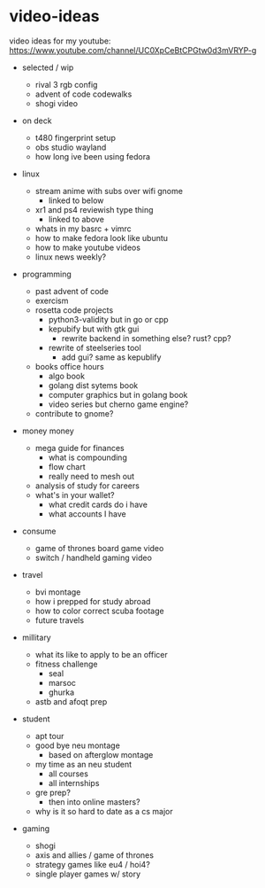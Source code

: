 # video-ideas
video ideas for my youtube: https://www.youtube.com/channel/UC0XpCeBtCPGtw0d3mVRYP-g

- selected / wip
    - rival 3 rgb config
    - advent of code codewalks
    - shogi video

- on deck
    - t480 fingerprint setup
    - obs studio wayland
    - how long ive been using fedora

- linux
    - stream anime with subs over wifi gnome
        - linked to below
    - xr1 and ps4 reviewish type thing
        - linked to above
    - whats in my basrc + vimrc
    - how to make fedora look like ubuntu
    - how to make youtube videos
    - linux news weekly?

- programming
    - past advent of code
    - exercism
    - rosetta code projects
        - python3-validity but in go or cpp
        - kepubify but with gtk gui
            - rewrite backend in something else? rust? cpp?
        - rewrite of steelseries tool
            - add gui? same as kepublify
    - books office hours
        - algo book
        - golang dist sytems book
        - computer graphics but in golang book
        - video series but cherno game engine?
    - contribute to gnome?

- money money
    - mega guide for finances
        - what is compounding
        - flow chart
        - really need to mesh out
    - analysis of study for careers
    - what's in your wallet?
        - what credit cards do i have
        - what accounts I have 

- consume
    - game of thrones board game video
    - switch / handheld gaming video

- travel
    - bvi montage
    - how i prepped for study abroad
    - how to color correct scuba footage
    - future travels

- millitary
    - what its like to apply to be an officer
    - fitness challenge
        - seal
        - marsoc
        - ghurka
    - astb and afoqt prep

- student
    - apt tour
    - good bye neu montage
        - based on afterglow montage
    - my time as an neu student
        - all courses
        - all internships
    - gre prep?
        - then into online masters?
    - why is it so hard to date as a cs major

- gaming
    - shogi
    - axis and allies / game of thrones
    - strategy games like eu4 / hoi4?
    - single player games w/ story


